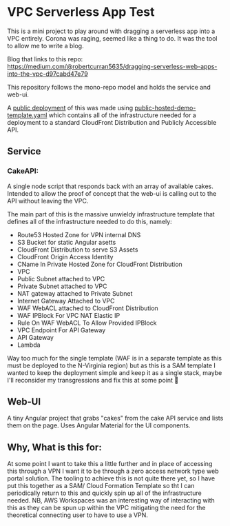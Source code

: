 # VPC Serverless App Test
 
This is a mini project to play around with dragging a serverless app into a VPC entirely. Corona was raging, seemed 
like a thing to do. It was the tool to allow me to write a blog.

Blog that links to this repo: https://medium.com/@robertcurran5635/dragging-serverless-web-apps-into-the-vpc-d97cabd47e79

This repository follows the mono-repo model and holds the service and web-ui.

A [public deployment](https://cakeinc-vpc-app.projects.robertcurran.uk/) of this was made using [public-hosted-demo-template.yaml](https://github.com/Ro5635/vpcOnlyServerlessAppTest/blob/master/service/public-hosted-demo-template.yaml) which contains all of the infrastructure needed for a deployment to a standard CloudFront Distribution and Publicly Accessible API.


## Service
### CakeAPI:

A single node script that responds back with an array of available cakes. Intended to allow the proof of concept that
the web-ui is calling out to the API without leaving the VPC.

The main part of this is the massive unwieldy infrastructure template that defines all of the
infrastructure needed to do this, namely:

- Route53 Hosted Zone for VPN internal DNS
- S3 Bucket for static Angular asetts
- CloudFront Distribution to serve S3 Assets
- CloudFront Origin Access Identity
- CName In Private Hosted Zone for CloudFront Distribution
- VPC
- Public Subnet attached to VPC  
- Private Subnet attached to VPC
- NAT gateway attached to Private Subnet
- Internet Gateway Attached to VPC
- WAF WebACL attached to CloudFront Distribution
- WAF IPBlock For VPC NAT Elastic IP
- Rule On WAF WebACL To Allow Provided IPBlock
- VPC Endpoint For API Gateway 
- API Gateway
- Lambda

Way too much for the single template (WAF is in a separate template as this must be deployed to the N-Virginia region) but as 
this is a SAM template I wanted to keep the deployment simple and keep it as a single stack, maybe I'll reconsider my
transgressions and fix this at some point 😬


## Web-UI

A tiny Angular project that grabs "cakes" from the cake API service and lists them on the page. 
Uses Angular Material for the UI components.  


## Why, What is this for:

At some point I want to take this a little further and in place of accessing this through a VPN I want 
it to be through a zero access network type web portal solution. The tooling to achieve this is not quite there yet, so
I have put this together as a SAM/ Cloud Formation Template so tht I can periodically return to this and quickly spin up 
all of the infrastructure needed. NB, AWS Workspaces was an interesting way of interacting with this as they can be spun up within the VPC
mitigating the need for the theoretical connecting user to have to use a VPN.


